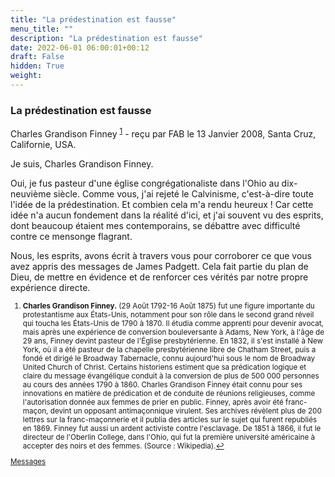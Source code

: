 ```yaml
---
title: "La prédestination est fausse"
menu_title: ""
description: "La prédestination est fausse"
date: 2022-06-01 06:00:01+00:12
draft: False
hidden: True
weight:
---
```

### La prédestination est fausse

Charles Grandison Finney <sup id="a1">[1](#f1)</sup> - reçu par FAB le 13 Janvier 2008, Santa Cruz, Californie, USA.

Je suis, Charles Grandison Finney.

Oui, je fus pasteur d'une église congrégationaliste dans l'Ohio au dix-neuvième siècle. Comme vous, j'ai rejeté le Calvinisme, c'est-à-dire toute l'idée de la prédestination. Et combien cela m'a rendu heureux ! Car cette idée n'a aucun fondement dans la réalité d'ici, et j'ai souvent vu des esprits, dont beaucoup étaient mes contemporains, se débattre avec difficulté contre ce mensonge flagrant.

Nous, les esprits, avons écrit à travers vous pour corroborer ce que vous avez appris des messages de James Padgett. Cela fait partie du plan de Dieu, de mettre en évidence et de renforcer ces vérités par notre propre expérience directe.
<small>

1. <large id="f1"> **Charles Grandison Finney.** (29 Août 1792-16 Août 1875) fut une figure importante du protestantisme aux États-Unis, notamment pour son rôle dans le second grand réveil qui toucha les États-Unis de 1790 à 1870. Il étudia comme apprenti pour devenir avocat, mais après une expérience de conversion bouleversante à Adams, New York, à l'âge de 29 ans, Finney devint pasteur de l'Église presbytérienne. En 1832, il s'est installé à New York, où il a été pasteur de la chapelle presbytérienne libre de Chatham Street, puis a fondé et dirigé le Broadway Tabernacle, connu aujourd'hui sous le nom de Broadway United Church of Christ. Certains historiens estiment que sa prédication logique et claire du message évangélique conduit à la conversion de plus de 500 000 personnes au cours des années 1790 à 1860.  Charles Grandison Finney était connu pour ses innovations en matière de prédication et de conduite de réunions religieuses, comme l'autorisation donnée aux femmes de prier en public. Finney, après avoir été franc-maçon, devint un opposant antimaçonnique virulent. Ses archives révèlent plus de 200 lettres sur la franc-maçonnerie et il publia des articles sur le sujet qui furent republiés en 1869. Finney fut aussi un ardent activiste contre l'esclavage. De 1851 à 1866, il fut le directeur de l'Oberlin College, dans l'Ohio, qui fut la première université américaine à accepter des noirs et des femmes. (Source : Wikipedia).[↩](#a1)

[Messages](/fr-contemporary-messages/fr-contemporary-messages-by-date-order/fr-contemporary-messages-2008)